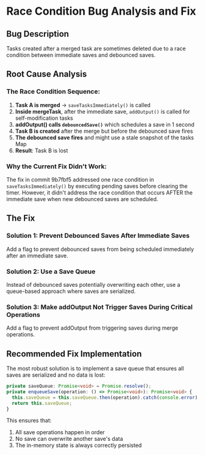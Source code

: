 # Race Condition Bug Analysis and Fix

## Bug Description
Tasks created after a merged task are sometimes deleted due to a race condition between immediate saves and debounced saves.

## Root Cause Analysis

### The Race Condition Sequence:
1. **Task A is merged** → `saveTasksImmediately()` is called
2. **Inside mergeTask**, after the immediate save, `addOutput()` is called for self-modification tasks
3. **addOutput() calls `debouncedSave()`** which schedules a save in 1 second
4. **Task B is created** after the merge but before the debounced save fires
5. **The debounced save fires** and might use a stale snapshot of the tasks Map
6. **Result**: Task B is lost

### Why the Current Fix Didn't Work:
The fix in commit 9b7fbf5 addressed one race condition in `saveTasksImmediately()` by executing pending saves before clearing the timer. However, it didn't address the race condition that occurs AFTER the immediate save when new debounced saves are scheduled.

## The Fix

### Solution 1: Prevent Debounced Saves After Immediate Saves
Add a flag to prevent debounced saves from being scheduled immediately after an immediate save.

### Solution 2: Use a Save Queue
Instead of debounced saves potentially overwriting each other, use a queue-based approach where saves are serialized.

### Solution 3: Make addOutput Not Trigger Saves During Critical Operations
Add a flag to prevent addOutput from triggering saves during merge operations.

## Recommended Fix Implementation

The most robust solution is to implement a save queue that ensures all saves are serialized and no data is lost:

```typescript
private saveQueue: Promise<void> = Promise.resolve();
private enqueueSave(operation: () => Promise<void>): Promise<void> {
  this.saveQueue = this.saveQueue.then(operation).catch(console.error);
  return this.saveQueue;
}
```

This ensures that:
1. All save operations happen in order
2. No save can overwrite another save's data
3. The in-memory state is always correctly persisted